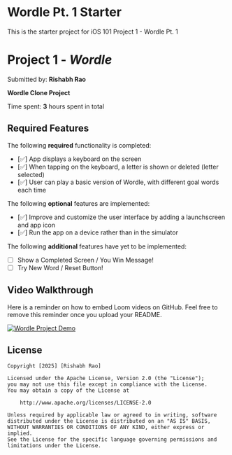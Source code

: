 # Wordle Pt. 1 Starter

This is the starter project for iOS 101 Project 1 - Wordle Pt. 1

# Project 1 - *Wordle*

Submitted by: **Rishabh Rao**

**Wordle Clone Project** 

Time spent: **3** hours spent in total

## Required Features

The following **required** functionality is completed:

- [✅] App displays a keyboard on the screen
- [✅] When tapping on the keyboard, a letter is shown or deleted (letter selected)
- [✅] User can play a basic version of Wordle, with different goal words each time

The following **optional** features are implemented:

- [✅] Improve and customize the user interface by adding a launchscreen and app icon
- [✅] Run the app on a device rather than in the simulator

The following **additional** features have yet to be implemented:

- [ ] Show a Completed Screen / You Win Message!
- [ ] Try New Word / Reset Button!

## Video Walkthrough

Here is a reminder on how to embed Loom videos on GitHub. Feel free to remove this reminder once you upload your README. 

[![Wordle Project Demo](https://img.youtube.com/vi/xa0FA82yERA/0.jpg)](https://youtube.com/shorts/xa0FA82yERA)

## License

    Copyright [2025] [Rishabh Rao]

    Licensed under the Apache License, Version 2.0 (the "License");
    you may not use this file except in compliance with the License.
    You may obtain a copy of the License at

        http://www.apache.org/licenses/LICENSE-2.0

    Unless required by applicable law or agreed to in writing, software
    distributed under the License is distributed on an "AS IS" BASIS,
    WITHOUT WARRANTIES OR CONDITIONS OF ANY KIND, either express or implied.
    See the License for the specific language governing permissions and
    limitations under the License.


